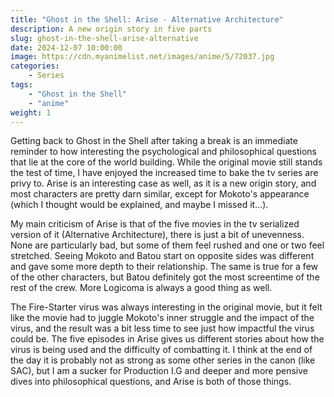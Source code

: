 ```yaml
---
title: "Ghost in the Shell: Arise - Alternative Architecture"
description: A new origin story in five parts
slug: ghost-in-the-shell-arise-alternative
date: 2024-12-07 10:00:00
image: https://cdn.myanimelist.net/images/anime/5/72037.jpg
categories:
    - Series
tags:
    - "Ghost in the Shell"
    - "anime"
weight: 1
---
```


Getting back to Ghost in the Shell after taking a break is an immediate reminder to how interesting the psychological and philosophical questions that lie at the core of the world building. While the original movie still stands the test of time, I have enjoyed the increased time to bake the tv series are privy to. Arise is an interesting case as well, as it is a new origin story, and most characters are pretty darn similar, except for Mokoto's appearance (which I thought would be explained, and maybe I missed it...).

My main criticism of Arise is that of the five movies in the tv serialized version of it (Alternative Architecture), there is just a bit of unevenness. None are particularly bad, but some of them feel rushed and one or two feel stretched. Seeing Mokoto and Batou start on opposite sides was different and gave some more depth to their relationship. The same is true for a few of the other characters, but Batou definitely got the most screentime of the rest of the crew. More Logicoma is always a good thing as well.

The Fire-Starter virus was always interesting in the original movie, but it felt like the movie had to juggle Mokoto's inner struggle and the impact of the virus, and the result was a bit less time to see just how impactful the virus could be. The five episodes in Arise gives us different stories about how the virus is being used and the difficulty of combatting it. I think at the end of the day it is probably not as strong as some other series in the canon (like SAC), but I am a sucker for Production I.G and deeper and more pensive dives into philosophical questions, and Arise is both of those things.
